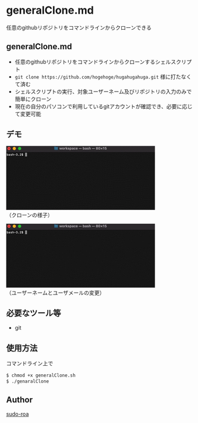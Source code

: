 # generalClone.md

任意のgithubリポジトリをコマンドラインからクローンできる

## generalClone.md

- 任意のgithubリポジトリをコマンドラインからクローンするシェルスクリプト
- `git clone https://github.com/hogehoge/hugahugahuga.git` 様に打たなくて済む
- シェルスクリプトの実行、対象ユーザーネーム及びリポジトリの入力のみで簡単にクローン
- 現在の自分のパソコンで利用しているgitアカウントが確認でき、必要に応じて変更可能
 
## デモ

![generalCloneの実行（クローン）](./generalClone1.gif)
<br>（クローンの様子）

![generalCloneの実行（アカウントの変更）](./generalClone2.gif)
<br>（ユーザーネームとユーザメールの変更）

## 必要なツール等
- git

## 使用方法

コマンドライン上で
```
$ chmod +x generalClone.sh
$ ./genaralClone
```

## Author
[sudo-roa](https://github.com/sudo-roa)
